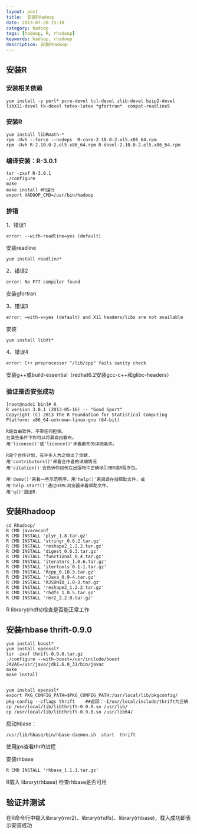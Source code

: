 ```yaml
---
layout: post
title:  安装RHadoop
date: 2013-07-20 15:10
category: hadoop
tags: [hadoop, R, rhadoop]
keywords: hadoop, rhadoop
description: 安装RHadoop
---
```


## 安装R
### 安装相关依赖

	yum install -y perl* pcre-devel tcl-devel zlib-devel bzip2-devel libX11-devel tk-devel tetex-latex *gfortran*  compat-readline5

### 安装R

	yum install libRmath-*
	rpm -Uvh --force --nodeps  R-core-2.10.0-2.el5.x86_64.rpm
	rpm -Uvh R-2.10.0-2.el5.x86_64.rpm R-devel-2.10.0-2.el5.x86_64.rpm

### 编译安装：R-3.0.1

	tar -zxvf R-3.0.1 
	./configure
	make 
	make install #R运行
	export HADOOP_CMD=/usr/bin/hadoop

### 排错

1、错误1

	error: --with-readline=yes (default) 

安装readline 

	yum install readline*

2、错误2

	error: No F77 compiler found 

安装gfortran

3、错误3

	error: –with-x=yes (default) and X11 headers/libs are not available 

安装

	yum install libXt*

4、错误4
	
	error: C++ preprocessor "/lib/cpp" fails sanity check 

安装g++或build-essential（redhat6.2安装gcc-c++和glibc-headers）

### 验证是否安张成功

	[root@node1 bin]# R
	R version 3.0.1 (2013-05-16) -- "Good Sport"
	Copyright (C) 2013 The R Foundation for Statistical Computing
	Platform: x86_64-unknown-linux-gnu (64-bit)

	R是自由软件，不带任何担保。
	在某些条件下你可以将其自由散布。
	用'license()'或'licence()'来看散布的详细条件。

	R是个合作计划，有许多人为之做出了贡献.
	用'contributors()'来看合作者的详细情况
	用'citation()'会告诉你如何在出版物中正确地引用R或R程序包。

	用'demo()'来看一些示范程序，用'help()'来阅读在线帮助文件，或
	用'help.start()'通过HTML浏览器来看帮助文件。
	用'q()'退出R.

## 安装Rhadoop

	cd Rhadoop/
	R CMD javareconf
	R CMD INSTALL 'plyr_1.8.tar.gz'
	R CMD INSTALL 'stringr_0.6.2.tar.gz'
	R CMD INSTALL 'reshape2_1.2.2.tar.gz'
	R CMD INSTALL 'digest_0.6.3.tar.gz'
	R CMD INSTALL 'functional_0.4.tar.gz'
	R CMD INSTALL 'iterators_1.0.6.tar.gz'
	R CMD INSTALL 'itertools_0.1-1.tar.gz'
	R CMD INSTALL 'Rcpp_0.10.3.tar.gz'
	R CMD INSTALL 'rJava_0.9-4.tar.gz'
	R CMD INSTALL 'RJSONIO_1.0-3.tar.gz'
	R CMD INSTALL 'reshape2_1.2.2.tar.gz'
	R CMD INSTALL 'rhdfs_1.0.5.tar.gz'
	R CMD INSTALL 'rmr2_2.2.0.tar.gz'

R library(rhdfs)检查是否能正常工作

## 安装rhbase    thrift-0.9.0

	yum install boost*
	yum install openssl*
 	tar -zxvf thrift-0.9.0.tar.gz
 	./configure --with-boost=/usr/include/boost JAVAC=/usr/java/jdk1.6.0_31/bin/javac
 	make
 	make install


	yum install openssl*
	export PKG_CONFIG_PATH=$PKG_CONFIG_PATH:/usr/local/lib/pkgconfig/
 	pkg-config --cflags thrift    ##返回：-I/usr/local/include/thrift为正确
 	cp /usr/local/lib/libthrift-0.9.0.so /usr/lib/
 	cp /usr/local/lib/libthrift-0.9.0.so /usr/lib64/
 
启动hbase：

	/usr/lib/hbase/bin/hbase-daemon.sh  start  thrift 

使用jps查看thrift进程
 
安装rhbase

	R CMD INSTALL 'rhbase_1.1.1.tar.gz'

R载入 library(rhbase) 检查rhbase是否可用

## 验证并测试 

在R命令行中输入library(rmr2)、library(rhdfs)、library(rhbase)，载入成功即表示安装成功


